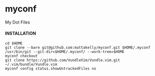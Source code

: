 # myconf
My Dot Files

#### INSTALLATION
```
cd $HOME
git clone --bare git@github.com:mattakelly/myconf.git $HOME/.myconf
/usr/bin/git --git-dir=$HOME/.myconf/ --work-tree=$HOME
myconf checkout
git clone https://github.com/VundleVim/Vundle.vim.git ~/.vim/bundle/Vundle.vim
myconf config status.showUntrackedFiles no
```
